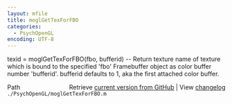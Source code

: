 ```yaml
---
layout: mfile
title: moglGetTexForFBO
categories:
  - PsychOpenGL
encoding: UTF-8
---
```


texid = moglGetTexForFBO(fbo, bufferid) -- Return texture name of texture which is
bound to the specified 'fbo' Framebuffer object as color buffer number 'bufferid'.
bufferid defaults to 1, aka the first attached color buffer.


<div class="code_header" style="text-align:right;">
  <span style="float:left;">Path&nbsp;&nbsp;</span> <span class="counter">Retrieve <a href=
  "https://raw.github.com/Psychtoolbox-3/Psychtoolbox-3/beta/./PsychOpenGL/moglGetTexForFBO.m">current version from GitHub</a> | View <a href=
  "https://github.com/Psychtoolbox-3/Psychtoolbox-3/commits/beta/./PsychOpenGL/moglGetTexForFBO.m">changelog</a></span>
</div>
<div class="code">
  <code>./PsychOpenGL/moglGetTexForFBO.m</code>
</div>
